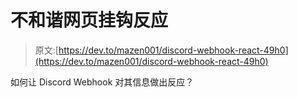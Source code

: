# 不和谐网页挂钩反应

> 原文:[https://dev.to/mazen001/discord-webhook-react-49h0](https://dev.to/mazen001/discord-webhook-react-49h0)

如何让 Discord Webhook 对其信息做出反应？